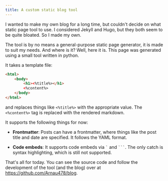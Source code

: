 ```yaml
---
title: A custom static blog tool
---
```


I wanted to make my own blog for a long time, but couldn't decide on what static page tool to use. I considered Jekyll and Hugo, but they both seem to be quite bloated. So I made my own.

The tool is by no means a general-purpose static page generator, it is made to suit my needs. And where is it? Well, here it is. This page was generated using a small tool written in python.

It takes a template file:
```html
<html>
    <body>
        <h1><%title%></h1>
        <%content%>
    </body>
</html>
```
and replaces things like `<%title%>` with the appropriate value. The `<%content%>` tag is replaced with the rendered markdown.

It supports the following things for now:

- **Frontmatter**: Posts can have a frontmatter, where things like the post title and date are specified. It follows the YAML format.

- **Code embeds**: It supports code embeds via `` ` `` and `` ``` ``. The only catch is syntax highlighting, which is still not supported.

That's all for today. You can see the source code and follow the development of the tool (and the blog) over at <https://github.com/Arnau478/blog>.
